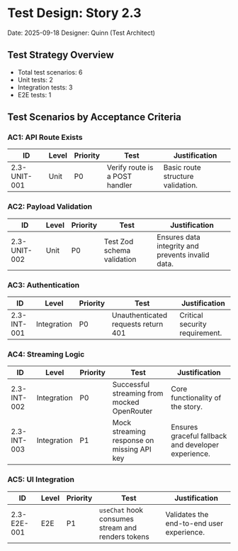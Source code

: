 # Test Design: Story 2.3

Date: 2025-09-18
Designer: Quinn (Test Architect)

## Test Strategy Overview

- Total test scenarios: 6
- Unit tests: 2
- Integration tests: 3
- E2E tests: 1

## Test Scenarios by Acceptance Criteria

### AC1: API Route Exists

| ID           | Level       | Priority | Test                      | Justification            |
| ------------ | ----------- | -------- | ------------------------- | ------------------------ |
| 2.3-UNIT-001 | Unit        | P0       | Verify route is a POST handler | Basic route structure validation. |

### AC2: Payload Validation

| ID           | Level       | Priority | Test                      | Justification            |
| ------------ | ----------- | -------- | ------------------------- | ------------------------ |
| 2.3-UNIT-002 | Unit        | P0       | Test Zod schema validation | Ensures data integrity and prevents invalid data. |

### AC3: Authentication

| ID           | Level       | Priority | Test                      | Justification            |
| ------------ | ----------- | -------- | ------------------------- | ------------------------ |
| 2.3-INT-001  | Integration | P0       | Unauthenticated requests return 401 | Critical security requirement. |

### AC4: Streaming Logic

| ID           | Level       | Priority | Test                      | Justification            |
| ------------ | ----------- | -------- | ------------------------- | ------------------------ |
| 2.3-INT-002  | Integration | P0       | Successful streaming from mocked OpenRouter | Core functionality of the story. |
| 2.3-INT-003  | Integration | P1       | Mock streaming response on missing API key | Ensures graceful fallback and developer experience. |

### AC5: UI Integration

| ID           | Level       | Priority | Test                      | Justification            |
| ------------ | ----------- | -------- | ------------------------- | ------------------------ |
| 2.3-E2E-001  | E2E         | P1       | `useChat` hook consumes stream and renders tokens | Validates the end-to-end user experience. |
